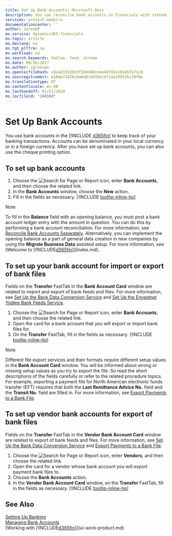 ```yaml
---
title: Set Up Bank Accounts| Microsoft Docs
description: You can reconcile bank accounts in Financials with statements from the bank.
services: project-madeira
documentationcenter: ''
author: SorenGP
ms.service: dynamics365-financials
ms.topic: article
ms.devlang: na
ms.tgt_pltfrm: na
ms.workload: na
ms.search.keywords: Yodlee, feed, stream
ms.date: 09/26/2017
ms.author: sgroespe
ms.openlocfilehash: c8aa63352693f284d40ceee4d7d2e103e67b71c8
ms.sourcegitcommit: e10de72476c6a6e0cbd35bcb714a29b535c39f0e
ms.translationtype: HT
ms.contentlocale: en-GB
ms.lasthandoff: 01/21/2019
ms.locfileid: "246568"
---
```

# <a name="set-up-bank-accounts"></a>Set Up Bank Accounts
You use bank accounts in the [!INCLUDE [d365fin](includes/d365fin_md.md)] to keep track of your banking transactions. Accounts can be denominated in your local currency or in a foreign currency. After you have set up bank accounts, you can also use the cheque printing option.

## <a name="to-set-up-bank-accounts"></a>To set up bank accounts
1. Choose the ![Search for Page or Report](media/ui-search/search_small.png "Search for Page or Report icon") icon, enter **Bank Accounts**, and then choose the related link.
2. In the **Bank Accounts** window, choose the **New** action.
3. Fill in the fields as necessary. [!INCLUDE [tooltip-inline-tip](includes/tooltip-inline-tip_md.md)]

> [!NOTE]
> To fill in the **Balance** field with an opening balance, you must post a bank account ledger entry with the amount in question. You can do this by performing a bank account reconciliation. For more information, see [Reconcile Bank Accounts Separately](bank-how-reconcile-bank-accounts-separately.md). Alternatively, you can implement the opening balance as a part of general data creation in new companies by using the **Migrate Business Data** assisted setup. For more information, see [Welcome to [!INCLUDE[d365fin](includes/d365fin_md.md)]](index.md).

## <a name="to-set-up-your-bank-account-for-import-or-export-of-bank-files"></a>To set up your bank account for import or export of bank files
Fields on the **Transfer** FastTab in the **Bank Account Card** window are related to import and export of bank feeds and files. For more information, see [Set Up the Bank Data Conversion Service](bank-how-setup-bank-data-conversion-service.md) and [Set Up the Envestnet Yodlee Bank Feeds Service](bank-how-setup-bank-statement-service.md).

1. Choose the ![Search for Page or Report](media/ui-search/search_small.png "Search for Page or Report icon") icon, enter **Bank Accounts**, and then choose the related link.
2. Open the card for a bank account that you will export or import bank files for.
3. On the **Transfer** FastTab, fill in the fields as necessary. [!INCLUDE [tooltip-inline-tip](includes/tooltip-inline-tip_md.md)]

> [!NOTE]  
>   Different file export services and their formats require different setup values in the **Bank Account Card** window. You will be informed about wrong or missing setup values as you try to export the file. So read the short descriptions of the fields carefully or refer to the related procedure topics. For example, exporting a payment file for North American electronic funds transfer (EFT) requires that both the **Last Remittance Advice No.** field and the **Transit No.** field are filled in. For more information, see [Export Payments to a Bank File](payables-how-export-payments-bank-file.md).

## <a name="to-set-up-vendor-bank-accounts-for-export-of-bank-files"></a>To set up vendor bank accounts for export of bank files
Fields on the **Transfer** FastTab in the **Vendor Bank Account Card** window are related to export of bank feeds and files. For more information, see [Set Up the Bank Data Conversion Service](bank-how-setup-bank-data-conversion-service.md) and [Export Payments to a Bank File](payables-how-export-payments-bank-file.md).

1. Choose the ![Search for Page or Report](media/ui-search/search_small.png "Search for Page or Report icon") icon, enter **Vendors**, and then choose the related link.
2. Open the card for a vendor whose bank account you will export payment bank files to.
3. Choose the **Bank Accounts** action.
4. In the **Vendor Bank Account Card** window, on the **Transfer** FastTab, fill in the fields as necessary. [!INCLUDE [tooltip-inline-tip](includes/tooltip-inline-tip_md.md)]

## <a name="see-also"></a>See Also
[Setting Up Banking](bank-setup-banking.md)  
[Managing Bank Accounts](bank-manage-bank-accounts.md)  
[Working with [!INCLUDE[d365fin](includes/d365fin_md.md)]](ui-work-product.md)

